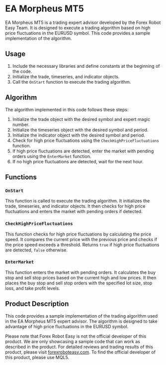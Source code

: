 # EA Morpheus MT5

EA Morpheus MT5 is a trading expert advisor developed by the Forex Robot Easy Team. It is designed to execute a trading algorithm based on high price fluctuations in the EURUSD symbol. This code provides a sample implementation of the algorithm.

## Usage

1. Include the necessary libraries and define constants at the beginning of the code.
2. Initialize the trade, timeseries, and indicator objects.
3. Call the `OnStart` function to execute the trading algorithm.

## Algorithm

The algorithm implemented in this code follows these steps:

1. Initialize the trade object with the desired symbol and expert magic number.
2. Initialize the timeseries object with the desired symbol and period.
3. Initialize the indicator object with the desired symbol and period.
4. Check for high price fluctuations using the `CheckHighPriceFluctuations` function.
5. If high price fluctuations are detected, enter the market with pending orders using the `EnterMarket` function.
6. If no high price fluctuations are detected, wait for the next hour.

## Functions

### `OnStart`

This function is called to execute the trading algorithm. It initializes the trade, timeseries, and indicator objects. It then checks for high price fluctuations and enters the market with pending orders if detected.

### `CheckHighPriceFluctuations`

This function checks for high price fluctuations by calculating the price speed. It compares the current price with the previous price and checks if the price speed exceeds a threshold. Returns `true` if high price fluctuations are detected, `false` otherwise.

### `EnterMarket`

This function enters the market with pending orders. It calculates the buy stop and sell stop prices based on the current high and low prices. It then places the buy stop and sell stop orders with the specified lot size, stop loss, and take profit levels.

## Product Description

This code provides a sample implementation of the trading algorithm used in the EA Morpheus MT5 expert advisor. The algorithm is designed to take advantage of high price fluctuations in the EURUSD symbol. 

Please note that Forex Robot Easy is not the official developer of this product. We are only showcasing a sample code that can work as described in the product. For detailed reviews and trading results of this product, please visit [forexroboteasy.com](https://forexroboteasy.com/forex-robot-review/ea-morpheus-mt5-review-real-results-and-software-insight/). To find the official developer of this product, please use MQL5.
